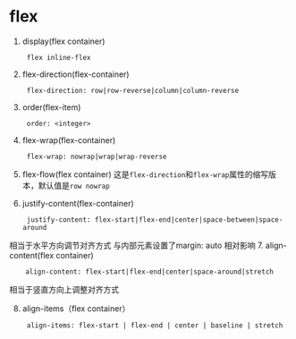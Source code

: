 # flex #
1. display(flex container)

		flex inline-flex
2. flex-direction(flex-container)  

		flex-direction: row|row-reverse|column|column-reverse
3. order(flex-item)

		order: <integer>
4. flex-wrap(flex-container)

		flex-wrap: nowrap|wrap|wrap-reverse
5. flex-flow(flex container)
这是`flex-direction`和`flex-wrap`属性的缩写版本，默认值是`row nowrap`
6. justify-content(flex-container)

		justify-content: flex-start|flex-end|center|space-between|space-around
相当于水平方向调节对齐方式
与内部元素设置了margin: auto 相对影响
7. align-content(flex container)

		align-content: flex-start|flex-end|center|space-around|stretch

相当于竖直方向上调整对齐方式

8. align-items（flex container）

		align-items: flex-start | flex-end | center | baseline | stretch
